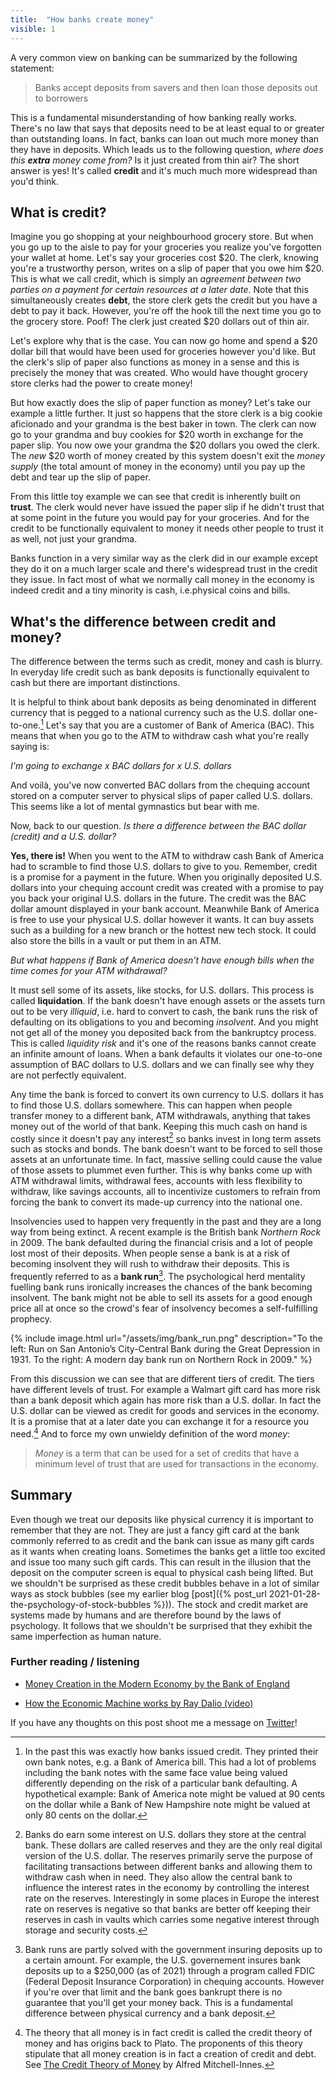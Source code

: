 ```yaml
---
title:  "How banks create money"
visible: 1
---
```


A very common view on banking can be summarized by the following statement:

>Banks accept deposits from savers and then loan those deposits out to borrowers

This is a fundamental misunderstanding of how banking really works. There's no law that says that deposits need to be at least equal to or greater than outstanding loans. In fact, banks can loan out much more money than they have in deposits. Which leads us to the following question, *where does this **extra** money come from?*  Is it just created from thin air? The short answer is yes! It's called **credit** and it's much much more widespread than you'd think. 

## What is credit?

Imagine you go shopping at your neighbourhood grocery store. But when you go up to the aisle to pay for your groceries you realize you've forgotten your wallet at home. Let's say your groceries cost $20. The clerk, knowing you're a trustworthy person, writes on a slip of paper that you owe him $20. This is what we call credit, which is simply an *agreement between two parties on a payment for certain resources at a later date*. Note that this simultaneously creates **debt**, the store clerk gets the credit but you have a debt to pay it back. However, you're off the hook till the next time you go to the grocery store. Poof! The clerk just created $20 dollars out of thin air. 

Let's explore why that is the case. You can now go home and spend a $20 dollar bill that would have been used for groceries however you'd like. But the clerk's slip of paper also functions as money in a sense and this is precisely the money that was created. Who would have thought grocery store clerks had the power to create money!

But how exactly does the slip of paper function as money? Let's take our example a little further. It just so happens that the store clerk is a big cookie aficionado and your grandma is the best baker in town. The clerk can now go to your grandma and buy cookies for $20 worth in exchange for the paper slip. You now owe your grandma the $20 dollars you owed the clerk. The *new* $20 worth of money created by this system doesn't exit the *money supply* (the total amount of money in the economy) until you pay up the debt and tear up the slip of paper. 

From this little toy example we can see that credit is inherently built on **trust**. The clerk would never have issued the paper slip if he didn't trust that at some point in the future you would pay for your groceries. And for the credit to be functionally equivalent to money it needs other people to trust it as well, not just your grandma. 

Banks function in a very similar way as the clerk did in our example except they do it on a much larger scale and there's widespread trust in the credit they issue. In fact most of what we normally call money in the economy is indeed credit and a tiny minority is cash, i.e.physical coins and bills. 


## What's the difference between credit and money?

The difference between the terms such as credit, money and cash is blurry. In everyday life credit such as bank deposits is functionally equivalent to cash but there are important distinctions. 

It is helpful to think about bank deposits as being denominated in different currency that is pegged to a national currency such as the U.S. dollar one-to-one.[^banktrust] Let's say that you are a customer of Bank of America (BAC). This means that when you go to the ATM to withdraw cash what you're really saying is:


*I'm going to exchange x BAC dollars for x U.S. dollars*


And voilà, you've now converted BAC dollars from the chequing account stored on a computer server to physical slips of paper called U.S. dollars. This seems like a lot of mental gymnastics but bear with me.

Now, back to our question. *Is there a difference between the BAC dollar (credit) and a U.S. dollar?*


**Yes, there is!** When you went to the ATM to withdraw cash Bank of America had to scramble to find those U.S. dollars to give to you. Remember, credit is a promise for a payment in the future. When you originally deposited U.S. dollars into your chequing account credit was created with a promise to pay you back your original U.S. dollars in the future. The credit was the BAC dollar amount displayed in your bank account. Meanwhile Bank of America is free to use your physical U.S. dollar however it wants. It can buy assets such as a building for a new branch or the hottest new tech stock. It could also store the bills in a vault or put them in an ATM.

*But what happens if Bank of America doesn't have enough bills when the time comes for your ATM withdrawal?*


It must  sell some of its assets, like stocks, for U.S. dollars. This process is called **liquidation**. If the bank doesn't have enough assets or the assets turn out to be very *illiquid*, i.e. hard to convert to cash, the bank runs the risk of defaulting on its obligations to you and becoming *insolvent*. And you might not get all of the money you deposited back from the bankruptcy process. This is called *liquidity risk* and it's one of the reasons banks cannot create an infinite amount of loans. When a bank defaults it violates our one-to-one assumption of BAC dollars to U.S. dollars and we can finally see why they are not perfectly equivalent. 

Any time the bank is forced to convert its own currency to U.S. dollars it has to find those U.S. dollars somewhere. This can happen when people transfer money to a different bank, ATM withdrawals, anything that takes money out of the world of that bank. Keeping this much cash on hand is costly since it doesn't pay any interest[^centralbank] so banks invest in long term assets such as stocks and bonds. The bank doesn't want to be forced to sell those assets at an unfortunate time. In fact, massive selling could cause the value of those assets to plummet even further. This is why banks come up with ATM withdrawal limits, withdrawal fees, accounts with less flexibility to withdraw, like savings accounts, all to incentivize customers to refrain from forcing the bank to convert its made-up currency into the national one.  

Insolvencies used to happen very frequently in the past and they are a long way from being extinct. A recent example is the British bank *Northern Rock* in 2009. The bank defaulted during the financial crisis and a lot of people lost most of their deposits. When people sense a bank is at a risk of becoming insolvent they will rush to withdraw their deposits. This is frequently referred to as a **bank run**[^fdic]. The psychological herd mentality fuelling bank runs ironically increases the chances of the bank becoming insolvent. The bank might not be able to sell its assets for a good enough price all at once so the crowd's fear of insolvency becomes a self-fulfilling prophecy. 

{% include image.html url="/assets/img/bank_run.png" description="To the left: Run on San Antonio’s City-Central Bank during the Great Depression in 1931. To the right: A modern day bank run on Northern Rock in 2009." %}

From this discussion we can see that are different tiers of credit. The tiers have different levels of trust. For example a Walmart gift card has more risk than a bank deposit which again has more risk than a U.S. dollar. In fact the U.S. dollar can be viewed as credit for goods and services in the economy. It is a promise that at a later date you can exchange it for a resource you need.[^theoryofmoney] And to force my own unwieldy definition of the word *money*:

> *Money* is a term that can be used for a set of credits that have a minimum level of trust that are used for transactions in the economy. 


## Summary 

Even though we treat our deposits like physical currency it is important to remember that they are not. They are just a fancy gift card at the bank commonly referred to as credit and the bank can issue as many gift cards as it wants when creating loans. Sometimes the banks get a little too excited and issue too many such gift cards. This can result in the illusion that the deposit on the computer screen is equal to physical cash being lifted. But we shouldn't be surprised as these credit bubbles behave in a lot of similar ways as stock bubbles (see my earlier blog [post]({% post_url 2021-01-28-the-psychology-of-stock-bubbles %})). The stock and credit market are systems made by humans and are therefore bound by the laws of psychology. It follows that we shouldn't be surprised that they exhibit the same imperfection as human nature. 

 


### Further reading / listening
* [Money Creation in the Modern Economy by the Bank of England](https://www.bankofengland.co.uk/-/media/boe/files/quarterly-bulletin/2014/money-creation-in-the-modern-economy.pdf)

* [How the Economic Machine works by Ray Dalio (video)](https://www.youtube.com/watch?v=PHe0bXAIuk0)

If you have any thoughts on this post shoot me a message on [Twitter](https://twitter.com/halldorb)!


[^banktrust]: In the past this was exactly how banks issued credit. They printed their own bank notes, e.g. a Bank of America bill. This had a lot of problems including the bank notes with the same face value being valued differently depending on the risk of a particular bank defaulting. A hypothetical example: Bank of America note might be valued at 90 cents on the dollar while a Bank of New Hampshire note might be valued at only 80 cents on the dollar. 


[^centralbank]: Banks do earn some interest on U.S. dollars they store at the central bank. These dollars are called reserves and they are the only real digital version of the U.S. dollar. The reserves primarily serve the purpose of facilitating transactions between different banks and allowing them to withdraw cash when in need. They also allow the central bank to influence the interest rates in the economy by controlling the interest rate on the reserves. Interestingly in some places in Europe the interest rate on reserves is negative so that banks are better off keeping their reserves in cash in vaults which carries some negative interest through storage and security costs. 


[^fdic]: Bank runs are partly solved with the government insuring deposits up to a certain amount. For example, the U.S. governement insures bank deposits up to a $250,000 (as of 2021) through a program called FDIC (Federal Deposit Insurance Corporation) in chequing accounts. However if you're over that limit and the bank goes bankrupt there is no guarantee that you'll get your money back. This is a fundamental difference between physical currency and a bank deposit. 

[^theoryofmoney]: The theory that all money is in fact credit is called the credit theory of money and has origins back to Plato. The proponents of this theory stipulate that all money creation is in fact a creation of credit and debt. See [The Credit Theory of Money](https://www.modernmoneynetwork.org/sites/default/files/biblio/the_credit_theory_of_money.pdf) by Alfred Mitchell-Innes. 


